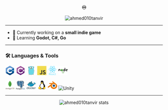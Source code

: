 <h3 align="center">♾️</h3>

<p align="center">
  <img src="https://komarev.com/ghpvc/?username=ahmed010tanvir&label=👻&color=0e75b6&style=flat" alt="ahmed010tanvir" />
</p>

---

- 🔭 Currently working on a **small indie game**  
- 🌱 Learning **Godot, C#, Go**

---

<h3 align="left">🛠 Languages & Tools</h3>

<p align="left">
  <img src="https://raw.githubusercontent.com/devicons/devicon/master/icons/cplusplus/cplusplus-original.svg" width="30" alt="C++" />
  <img src="https://raw.githubusercontent.com/devicons/devicon/master/icons/csharp/csharp-original.svg" width="30" alt="C#" />
  <img src="https://raw.githubusercontent.com/devicons/devicon/master/icons/go/go-original.svg" width="30" alt="Go" />
  <img src="https://raw.githubusercontent.com/devicons/devicon/master/icons/javascript/javascript-original.svg" width="30" alt="JavaScript" />
  <img src="https://raw.githubusercontent.com/devicons/devicon/master/icons/react/react-original-wordmark.svg" width="30" alt="React" />
  <img src="https://raw.githubusercontent.com/devicons/devicon/master/icons/nodejs/nodejs-original-wordmark.svg" width="30" alt="Node.js" />
</p>
<p align="left">
  <img src="https://raw.githubusercontent.com/devicons/devicon/master/icons/mongodb/mongodb-original-wordmark.svg" width="30" alt="MongoDB" />
  <img src="https://raw.githubusercontent.com/devicons/devicon/master/icons/postgresql/postgresql-original-wordmark.svg" width="30" alt="PostgreSQL" />
  <img src="https://raw.githubusercontent.com/devicons/devicon/master/icons/docker/docker-original-wordmark.svg" width="30" alt="Docker" />
  <img src="https://raw.githubusercontent.com/devicons/devicon/master/icons/linux/linux-original.svg" width="30" alt="Linux" />
  <img src="https://raw.githubusercontent.com/devicons/devicon/master/icons/blender/blender-original.svg" width="30" alt="Blender" />
  <img src="https://www.vectorlogo.zone/logos/unity3d/unity3d-icon.svg" width="30" alt="Unity" /> 
</p>

---

<p align="center">
  <img src="https://github-readme-stats.vercel.app/api?username=ahmed010tanvir&show_icons=true&theme=transparent&hide_border=true&bg_color=00000000&title_color=00ffe0&text_color=add8e6&icon_color=00ffe0&ring_color=00ffe0" alt="ahmed010tanvir stats" />
</p>

